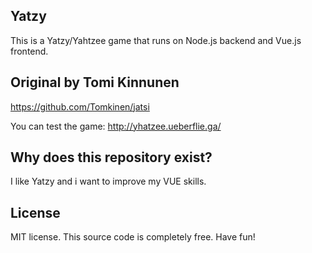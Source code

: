 ## Yatzy

This is a Yatzy/Yahtzee game that runs on Node.js backend and Vue.js frontend.

## Original by Tomi Kinnunen
https://github.com/Tomkinen/jatsi

You can test the game:
http://yhatzee.ueberflie.ga/

## Why does this repository exist?

I like Yatzy and i want to improve my VUE skills.

## License

MIT license. This source code is completely free. Have fun!
